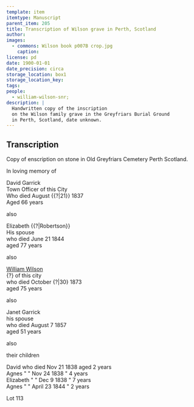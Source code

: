 ```yaml
---
template: item
itemtype: Manuscript
parent_item: 205
title: Transcription of Wilson grave in Perth, Scotland
author: 
images:
  - commons: Wilson book p007B crop.jpg
    caption: 
license: pd
date: 1900-01-01
date_precision: circa
storage_location: box1
storage_location_key: 
tags:
people:
  - william-wilson-snr; 
description: |
  Handwritten copy of the inscription
  on the Wilson family grave in the Greyfriars Burial Ground
  in Perth, Scotland, date unknown.
---
```


## Transcription

Copy of enscription on stone in Old Greyfriars Cemetery Perth Scotland.

In loving memory of

David Garrick<br>
Town Officer of this City<br>
Who died August {{?|21}} 1837<br>
Aged 66 years

also

Elizabeth {{?|Robertson}}<br>
His spouse<br>
who died June 21 1844<br>
aged 77 years

also

[William Wilson](../people/william-wilson-snr.html)<br>
{?} of this city<br>
who died October {?|30} 1873<br>
aged 75 years

also

Janet Garrick<br>
his spouse<br>
who died August 7 1857<br>
aged 51 years

also

their children

David who died Nov 21 1838 aged 2 years<br>
Agnes " " Nov 24 1838 " 4 years<br>
Elizabeth " " Dec 9 1838 " 7 years<br>
Agnes " " April 23 1844 " 2 years

Lot 113
